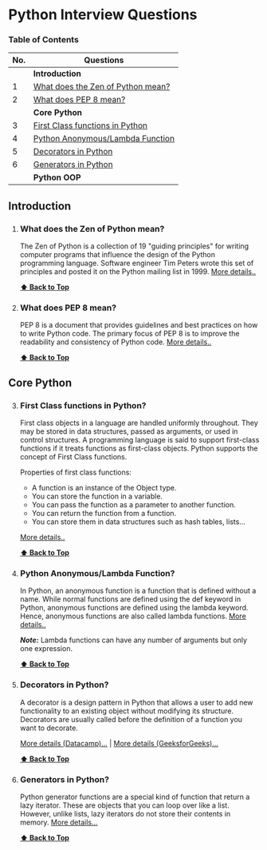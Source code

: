 # Python Interview Questions
### Table of Contents

| No. | Questions |
| --- | --------- |
|   | **Introduction** |
|1  | [What does the Zen of Python mean?](#what-does-the-zen-of-python-mean)|
|2  | [What does PEP 8 mean?](#what-does-pep-8-mean)|
|   | **Core Python** |
|3  | [First Class functions in Python](#first-class-functions-in-python)|
|4  | [Python Anonymous/Lambda Function](#python-anonymous/lambda-function)|
|5  | [Decorators in Python](#decorators-in-python)
|6  | [Generators in Python](#generators-in-Python)
|   | **Python OOP** |



## Introduction

1. ### What does the Zen of Python mean?

    The Zen of Python is a collection of 19 "guiding principles" for writing computer programs that influence the design of the Python programming language. Software engineer Tim Peters wrote this set of principles and posted it on the Python mailing list in 1999. [More details..](https://en.wikipedia.org/wiki/Zen_of_Python)

   **[⬆ Back to Top](#table-of-contents)**

2. ### What does PEP 8 mean?

    PEP 8 is a document that provides guidelines and best practices on how to write Python code. The primary focus of PEP 8 is to improve the readability and consistency of Python code. [More details..](https://www.python.org/dev/peps/pep-0008/)

   **[⬆ Back to Top](#table-of-contents)**

## Core Python

3. ### First Class functions in Python?

    First class objects in a language are handled uniformly throughout. They may be stored in data structures, passed as arguments, or used in control structures. A programming language is said to support first-class functions if it treats functions as first-class objects. Python supports the concept of First Class functions.

    Properties of first class functions:
    * A function is an instance of the Object type.
    * You can store the function in a variable.
    * You can pass the function as a parameter to another function.
    * You can return the function from a function.
    * You can store them in data structures such as hash tables, lists… 
    
    [More details..](https://www.geeksforgeeks.org/first-class-functions-python/)
    
    **[⬆ Back to Top](#table-of-contents)**

4. ### Python Anonymous/Lambda Function?

    In Python, an anonymous function is a function that is defined without a name. While normal functions are defined using the def keyword in Python, anonymous functions are defined using the lambda keyword. Hence, anonymous functions are also called lambda functions. [More details..](https://www.programiz.com/python-programming/anonymous-function)

    ***Note:*** Lambda functions can have any number of arguments but only one expression. 
    
    **[⬆ Back to Top](#table-of-contents)**
    
5. ### Decorators in Python?

    A decorator is a design pattern in Python that allows a user to add new functionality to an existing object without modifying its structure. Decorators are usually called before the definition of a function you want to decorate. 
    
    [More details (Datacamp)...](https://www.datacamp.com/community/tutorials/decorators-python) | [More details (GeeksforGeeks)...](https://www.geeksforgeeks.org/decorators-in-python/)
    
    **[⬆ Back to Top](#table-of-contents)**


6. ### Generators in Python?

    Python generator functions are a special kind of function that return a lazy iterator. These are objects that you can loop over like a list. However, unlike lists, lazy iterators do not store their contents in memory. [More details...](https://realpython.com/introduction-to-python-generators/)
    
    **[⬆ Back to Top](#table-of-contents)**
